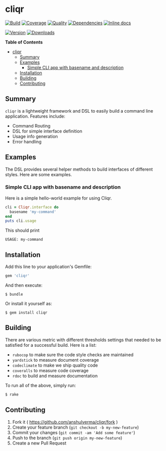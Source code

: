 # cliqr

[![Build](http://img.shields.io/travis-ci/anshulverma/cliqr.svg?style=flat-square)](https://travis-ci.org/anshulverma/cliqr)
[![Coverage](http://img.shields.io/codeclimate/coverage/github/anshulverma/cliqr.svg?style=flat-square)](https://codeclimate.com/github/anshulverma/cliqr)
[![Quality](http://img.shields.io/codeclimate/github/anshulverma/cliqr.svg?style=flat-square)](https://codeclimate.com/github/anshulverma/cliqr)
[![Dependencies](http://img.shields.io/gemnasium/anshulverma/cliqr.svg?style=flat-square)](https://gemnasium.com/anshulverma/cliqr)
[![Inline docs](http://inch-ci.org/github/anshulverma/cliqr.svg)](http://inch-ci.org/github/anshulverma/cliqr)

[![Version](http://img.shields.io/gem/v/cliqr.svg?style=flat-square)](https://rubygems.org/gems/cliqr)
[![Downloads](http://img.shields.io/gem/dt/cliqr.svg?style=flat-square)](https://rubygems.org/gems/cliqr)

<!-- markdown-toc start - Don't edit this section. Run M-x markdown-toc/generate-toc again -->
**Table of Contents**

- [cliqr](#cliqr)
    - [Summary](#summary)
    - [Examples](#examples)
        - [Simple CLI app with basename and description](#simple-cli-app-with-basename-and-description)
    - [Installation](#installation)
    - [Building](#building)
    - [Contributing](#contributing)

<!-- markdown-toc end -->


## Summary

`cliqr` is a lightweight framework and DSL to easily build a command
line application. Features include:

- Command Routing
- DSL for simple interface definition
- Usage info generation
- Error handling

## Examples

The DSL provides several helper methods to build interfaces of different
styles. Here are some examples.

### Simple CLI app with basename and description

Here is a simple hello-world example for using Cliqr.

``` ruby
cli = Cliqr.interface do
  basename 'my-command'
end
puts cli.usage
```

This should print

```
USAGE: my-command
```

## Installation

Add this line to your application's Gemfile:

```ruby
gem 'cliqr'
```

And then execute:

    $ bundle

Or install it yourself as:

    $ gem install cliqr

## Building

There are various metric with different thresholds settings that needed
to be satisfied for a successful build. Here is a list:

- `rubocop` to make sure the code style checks are maintained
- `yardstick` to measure document coverage
- `codeclimate` to make we ship quality code
- `coveralls` to measure code coverage
- `rdoc` to build and measure documentation

To run all of the above, simply run:

```bash
$ rake
```

## Contributing

1. Fork it ( https://github.com/anshulverma/cliqr/fork )
2. Create your feature branch (`git checkout -b my-new-feature`)
3. Commit your changes (`git commit -am 'Add some feature'`)
4. Push to the branch (`git push origin my-new-feature`)
5. Create a new Pull Request
